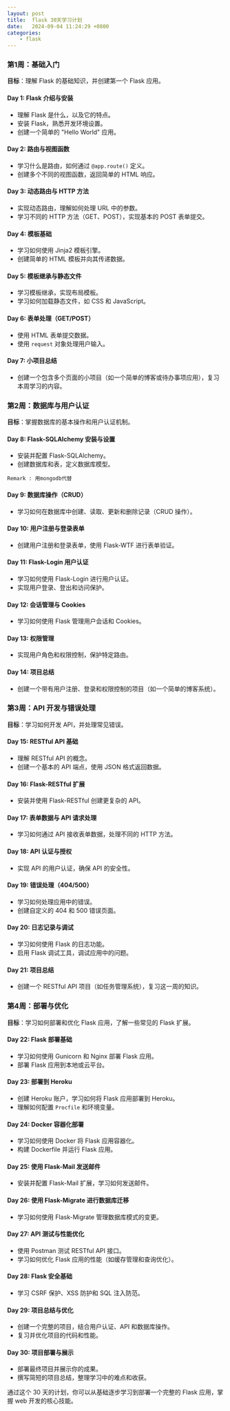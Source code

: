 ```yaml
---
layout: post
title:  flask 30天学习计划
date:   2024-09-04 11:24:29 +0800
categories: 
    - flask
---
```


### 第1周：基础入门 
**目标**：理解 Flask 的基础知识，并创建第一个 Flask 应用。

#### Day 1: Flask 介绍与安装 <!-- done -->
- 理解 Flask 是什么，以及它的特点。
- 安装 Flask，熟悉开发环境设置。
- 创建一个简单的 "Hello World" 应用。
  
#### Day 2: 路由与视图函数 <!-- done -->
- 学习什么是路由，如何通过 `@app.route()` 定义。
- 创建多个不同的视图函数，返回简单的 HTML 响应。
  
#### Day 3: 动态路由与 HTTP 方法 <!-- done -->
- 实现动态路由，理解如何处理 URL 中的参数。
- 学习不同的 HTTP 方法（GET、POST），实现基本的 POST 表单提交。

#### Day 4: 模板基础 <!-- done --> 
- 学习如何使用 Jinja2 模板引擎。
- 创建简单的 HTML 模板并向其传递数据。
  
#### Day 5: 模板继承与静态文件 <!-- done -->
- 学习模板继承，实现布局模板。
- 学习如何加载静态文件，如 CSS 和 JavaScript。
  
#### Day 6: 表单处理（GET/POST） <!-- done -->
- 使用 HTML 表单提交数据。
- 使用 `request` 对象处理用户输入。

#### Day 7: 小项目总结
- 创建一个包含多个页面的小项目（如一个简单的博客或待办事项应用），复习本周学习的内容。

### 第2周：数据库与用户认证 
**目标**：掌握数据库的基本操作和用户认证机制。

#### Day 8: Flask-SQLAlchemy 安装与设置 <!-- done --> 
- 安装并配置 Flask-SQLAlchemy。
- 创建数据库和表，定义数据库模型。

<code>Remark : 用mongodb代替</code>

#### Day 9: 数据库操作（CRUD）<!-- done -->
- 学习如何在数据库中创建、读取、更新和删除记录（CRUD 操作）。

#### Day 10: 用户注册与登录表单 <!-- done -->
- 创建用户注册和登录表单，使用 Flask-WTF 进行表单验证。

#### Day 11: Flask-Login 用户认证
- 学习如何使用 Flask-Login 进行用户认证。
- 实现用户登录、登出和访问保护。

#### Day 12: 会话管理与 Cookies
- 学习如何使用 Flask 管理用户会话和 Cookies。
  
#### Day 13: 权限管理
- 实现用户角色和权限控制，保护特定路由。

#### Day 14: 项目总结
- 创建一个带有用户注册、登录和权限控制的项目（如一个简单的博客系统）。

### 第3周：API 开发与错误处理
**目标**：学习如何开发 API，并处理常见错误。

#### Day 15: RESTful API 基础
- 理解 RESTful API 的概念。
- 创建一个基本的 API 端点，使用 JSON 格式返回数据。

#### Day 16: Flask-RESTful 扩展
- 安装并使用 Flask-RESTful 创建更复杂的 API。

#### Day 17: 表单数据与 API 请求处理
- 学习如何通过 API 接收表单数据，处理不同的 HTTP 方法。

#### Day 18: API 认证与授权
- 实现 API 的用户认证，确保 API 的安全性。

#### Day 19: 错误处理（404/500） <!-- done -->
- 学习如何处理应用中的错误。
- 创建自定义的 404 和 500 错误页面。

#### Day 20: 日志记录与调试 
- 学习如何使用 Flask 的日志功能。
- 启用 Flask 调试工具，调试应用中的问题。

#### Day 21: 项目总结
- 创建一个 RESTful API 项目（如任务管理系统），复习这一周的知识。

### 第4周：部署与优化 
**目标**：学习如何部署和优化 Flask 应用，了解一些常见的 Flask 扩展。

#### Day 22: Flask 部署基础
- 学习如何使用 Gunicorn 和 Nginx 部署 Flask 应用。
- 部署 Flask 应用到本地或云平台。

#### Day 23: 部署到 Heroku <!-- not need -->
- 创建 Heroku 账户，学习如何将 Flask 应用部署到 Heroku。
- 理解如何配置 `Procfile` 和环境变量。

#### Day 24: Docker 容器化部署 <!-- not need -->
- 学习如何使用 Docker 将 Flask 应用容器化。
- 构建 Dockerfile 并运行 Flask 应用。

#### Day 25: 使用 Flask-Mail 发送邮件 
- 安装并配置 Flask-Mail 扩展，学习如何发送邮件。

#### Day 26: 使用 Flask-Migrate 进行数据库迁移
- 学习如何使用 Flask-Migrate 管理数据库模式的变更。

#### Day 27: API 测试与性能优化
- 使用 Postman 测试 RESTful API 接口。
- 学习如何优化 Flask 应用的性能（如缓存管理和查询优化）。

#### Day 28: Flask 安全基础
- 学习 CSRF 保护、XSS 防护和 SQL 注入防范。

#### Day 29: 项目总结与优化
- 创建一个完整的项目，结合用户认证、API 和数据库操作。
- 复习并优化项目的代码和性能。

#### Day 30: 项目部署与展示
- 部署最终项目并展示你的成果。
- 撰写简短的项目总结，整理学习中的难点和收获。

通过这个 30 天的计划，你可以从基础逐步学习到部署一个完整的 Flask 应用，掌握 web 开发的核心技能。